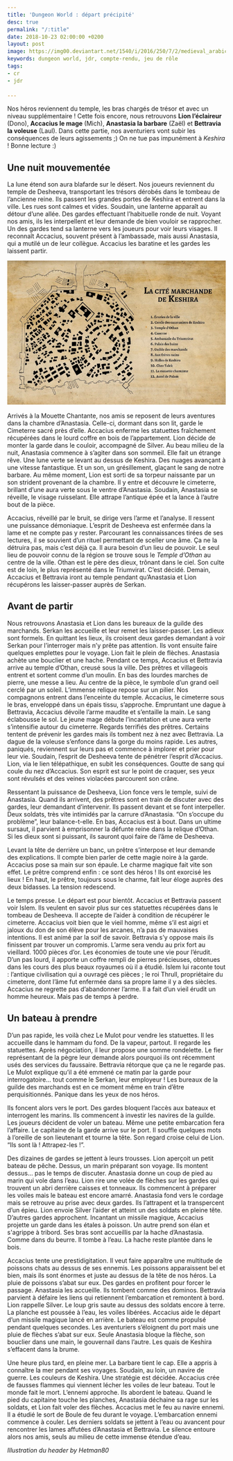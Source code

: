 ```yaml
---
title: 'Dungeon World : départ précipité'
desc: true
permalink: "/:title"
date: 2018-10-23 02:00:00 +0200
layout: post
image: https://img00.deviantart.net/1540/i/2016/250/7/2/medieval_arabic_city_by_hetman80-dagueke.jpg
keywords: dungeon world, jdr, compte-rendu, jeu de rôle
tags:
- cr
- jdr

---
```

Nos héros reviennent du temple, les bras chargés de trésor et avec un niveau supplémentaire ! Cette fois encore, nous retrouvons **Lion l’éclaireur** (Dono), **Accacius le mage** (Mich), **Anastasia la barbare** (Zaël) et **Bettravia la voleuse** (Laul). Dans cette partie, nos aventuriers vont subir les conséquences de leurs agissements ;) On ne tue pas impunément à _Keshira_ ! Bonne lecture :)

## Une nuit mouvementée

La lune étend son aura blafarde sur le désert. Nos joueurs reviennent du temple de Desheeva, transportant les trésors dérobés dans le tombeau de l’ancienne reine. Ils passent les grandes portes de Keshira et entrent dans la ville. Les rues sont calmes et vides. Soudain, une lanterne apparaît au détour d’une allée. Des gardes effectuant l’habituelle ronde de nuit. Voyant nos amis, ils les interpellent et leur demande de bien vouloir se rapprocher. Un des gardes tend sa lanterne vers les joueurs pour voir leurs visages. Il reconnaît Accacius, souvent présent à l’ambassade, mais aussi Anastasia, qui a mutilé un de leur collègue. Accacius les baratine et les gardes les laissent partir.

<p><img class="img-fluid" src="src/map_keshira.png" alt="Carte de Keshira" /></p>

Arrivés à la Mouette Chantante, nos amis se reposent de leurs aventures dans la chambre d’Anastasia. Celle-ci, dormant dans son lit, garde le Cimeterre sacré près d’elle. Accacius enferme les statuettes fraîchement récupérées dans le lourd coffre en bois de l’appartement. Lion décide de monter la garde dans le couloir, accompagné de Silver. Au beau milieu de la nuit, Anastasia commence à s’agiter dans son sommeil. Elle fait un étrange rêve. Une lune verte se levant au dessus de Keshira. Des nuages avançant à une vitesse fantastique. Et un son, un grésillement, glaçant le sang de notre barbare. Au même moment, Lion est sorti de sa torpeur naissante par un son strident provenant de la chambre. Il y entre et découvre le cimeterre, brillant d’une aura verte sous le ventre d’Anastasia. Soudain, Anastasia se réveille, le visage ruisselant. Elle attrape l’antique épée et la lance à l’autre bout de la pièce.

Accacius, réveillé par le bruit, se dirige vers l’arme et l’analyse. Il ressent une puissance démoniaque. L’esprit de Desheeva est enfermée dans la lame et ne compte pas y rester. Parcourant les connaissances tirées de ses lectures, il se souvient d’un rituel permettant de sceller une âme. Ça ne la détruira pas, mais c’est déjà ça. Il aura besoin d’un lieu de pouvoir. Le seul lieu de pouvoir connu de la région se trouve sous le _Temple d’Othan_ au centre de la ville. Othan est le père des dieux, trônant dans le ciel. Son culte est de loin, le plus représenté dans le Triumvirat. C’est décidé. Demain, Accacius et Bettravia iront au temple pendant qu’Anastasia et Lion récupérons les laisser-passer auprès de Serkan.

## Avant de partir

Nous retrouvons Anastasia et Lion dans les bureaux de la guilde des marchands. Serkan les accueille et leur remet les laisser-passer. Les adieux sont formels. En quittant les lieux, ils croisent deux gardes demandant à voir Serkan pour l’interroger mais n’y prête pas attention. Ils vont ensuite faire quelques emplettes pour le voyage. Lion fait le plein de flèches. Anastasia achète une bouclier et une hache. Pendant ce temps, Accacius et Bettravia arrive au temple d’Othan, creusé sous la ville. Des prêtres et villageois entrent et sortent comme d’un moulin. En bas des lourdes marches de pierre, une messe a lieu. Au centre de la pièce, le symbole d’un grand oeil cerclé par un soleil. L’immense relique repose sur un pilier. Nos compagnons entrent dans l’enceinte du temple. Accacius, le cimeterre sous le bras, enveloppé dans un épais tissu, s’approche. Empruntant une dague à Bettravia, Accacius dévoile l’arme maudite et s’entaille la main. Le sang éclabousse le sol. Le jeune mage débute l’incantation et une aura verte s’intensifie autour du cimeterre. Regards terrifiés des prêtres. Certains tentent de prévenir les gardes mais ils tombent nez à nez avec Bettravia. La dague de la voleuse s’enfonce dans la gorge du moins rapide. Les autres, paniqués, reviennent sur leurs pas et commence à implorer et prier pour leur vie. Soudain, l’esprit de Desheeva tente de pénétrer l’esprit d’Accacius. Lion, via le lien télépathique, en subit les conséquences. Goutte de sang qui coule du nez d’Accacius. Son esprit est sur le point de craquer, ses yeux sont révulsés et des veines violacées parcourent son crâne.

Ressentant la puissance de Desheeva, Lion fonce vers le temple, suivi de Anastasia. Quand ils arrivent, des prêtres sont en train de discuter avec des gardes, leur demandant d’intervenir. Ils passent devant et se font interpeller. Deux soldats, très vite intimidés par la carrure d’Anastasia. “On s’occupe du problème”, leur balance-t-elle. En bas, Accacius est à bout. Dans un ultime sursaut, il parvient à emprisonner la défunte reine dans la relique d’Othan. Si les dieux sont si puissant, ils sauront quoi faire de l’âme de Desheeva.

Levant la tête de derrière un banc, un prêtre s’interpose et leur demande des explications. Il compte bien parler de cette magie noire à la garde. Accacius pose sa main sur son épaule. Le charme magique fait vite son effet. Le prêtre comprend enfin : ce sont des héros ! Ils ont exorcisé les lieux ! En haut, le prêtre, toujours sous le charme, fait leur éloge auprès des deux bidasses. La tension redescend.

Le temps presse. Le départ est pour bientôt. Accacius et Bettravia passent voir Islem. Ils veulent en savoir plus sur ces statuettes récupérées dans le tombeau de Desheeva. Il accepte de l’aider à condition de récupérer le cimeterre. Accacius voit bien que le vieil homme, même s’il est aigri et jaloux du don de son élève pour les arcanes, n’a pas de mauvaises intentions. Il est animé par la soif de savoir. Bettravia s’y oppose mais ils finissent par trouver un compromis. L’arme sera vendu au prix fort au vieillard. 1000 pièces d’or. Les économies de toute une vie pour l’érudit. D’un pas lourd, il apporte un coffre rempli de pierres précieuses, obtenues dans les cours des plus beaux royaumes où il a étudié. Islem lui raconte tout : l’antique civilisation qui a ouvragé ces pièces ; le roi Thrull, propriétaire du cimeterre, dont l’âme fut enfermée dans sa propre lame il y a des siècles. Accacius ne regrette pas d’abandonner l’arme. Il a fait d’un vieil érudit un homme heureux. Mais pas de temps à perdre.

## Un bateau à prendre

D’un pas rapide, les voilà chez Le Mulot pour vendre les statuettes. Il les accueille dans le hammam du fond. De la vapeur, partout. Il regarde les statuettes. Après négociation, il leur propose une somme rondelette. Le fier représentant de la pègre leur demande alors pourquoi ils ont récemment usés des services du faussaire. Bettravia rétorque que ça ne le regarde pas. Le Mulot explique qu’il a été emmené ce matin par la garde pour interrogatoire… tout comme le Serkan, leur employeur ! Les bureaux de la guilde des marchands est en ce moment même en train d’être perquisitionnés. Panique dans les yeux de nos héros.

Ils foncent alors vers le port. Des gardes bloquent l’accès aux bateaux et interrogent les marins. Ils commencent à investir les navires de la guilde. Les joueurs décident de voler un bateau. Même une petite embarcation fera l’affaire. Le capitaine de la garde arrive sur le port. Il souffle quelques mots à l’oreille de son lieutenant et tourne la tête. Son regard croise celui de Lion. “Ils sont là ! Attrapez-les !”.

Des dizaines de gardes se jettent à leurs trousses. Lion aperçoit un petit bateau de pêche. Dessus, un marin préparant son voyage. Ils montent dessus… pas le temps de discuter. Anastasia donne un coup de pied au marin qui vole dans l’eau. Lion rire une volée de flèches sur les gardes qui trouvent un abri derrière caisses et tonneaux. Ils commencent à préparer les voiles mais le bateau est encore amarré. Anastasia fond vers le cordage mais se retrouve au prise avec deux gardes. Ils l’attrapent et la transpercent d’un épieu. Lion envoie Silver l’aider et atteint un des soldats en pleine tête. D’autres gardes approchent. Incantant un missile magique, Accacius projette un garde dans les étales à poisson. Un autre prend son élan et s'agrippe à tribord. Ses bras sont accueillis par la hache d’Anastasia. Comme dans du beurre. Il tombe à l’eau. La hache reste plantée dans le bois.

Accacius tente une prestidigitation. Il veut faire apparaître une multitude de poissons chats au dessus de ses ennemis. Les poissons apparaissent bel et bien, mais ils sont énormes et juste au dessus de la tête de nos héros. La pluie de poissons s’abat sur eux. Des gardes en profitent pour forcer le passage. Anastasia les accueille. Ils tombent comme des dominos. Bettravia parvient à défaire les liens qui retiennent l’embarcation et remontent à bord. Lion rappelle Silver. Le loup gris saute au dessus des soldats encore à terre. La planche est poussée à l’eau, les voiles libérées. Accacius aide le départ d’un missile magique lancé en arrière. Le bateau est comme propulsé pendant quelques secondes. Les aventuriers s’éloignent du port mais une pluie de flèches s’abat sur eux. Seule Anastasia bloque la flèche, son bouclier dans une main, le gouvernail dans l’autre. Les quais de Keshira s’effacent dans la brume.

Une heure plus tard, en pleine mer. La barbare tient le cap. Elle a appris à connaître la mer pendant ses voyages. Soudain, au loin, un navire de guerre. Les couleurs de Keshira. Une stratégie est décidée. Accacius crée de fausses flammes qui viennent lécher les voiles de leur bateau. Tout le monde fait le mort. L’ennemi approche. Ils abordent le bateau. Quand le pied du capitaine touche les planches, Anastasia déchaine sa rage sur les soldats, et Lion fait voler des flèches. Accacius met le feu au navire ennemi. Il a étudié le sort de Boule de feu durant le voyage. L’embarcation ennemi commence à couler. Les derniers soldats se jettent à l’eau ou avancent pour rencontrer les lames affutées d’Anastasia et Bettravia. Le silence entoure alors nos amis, seuls au milieu de cette immense étendue d’eau.

_Illustration du header by Hetman80_